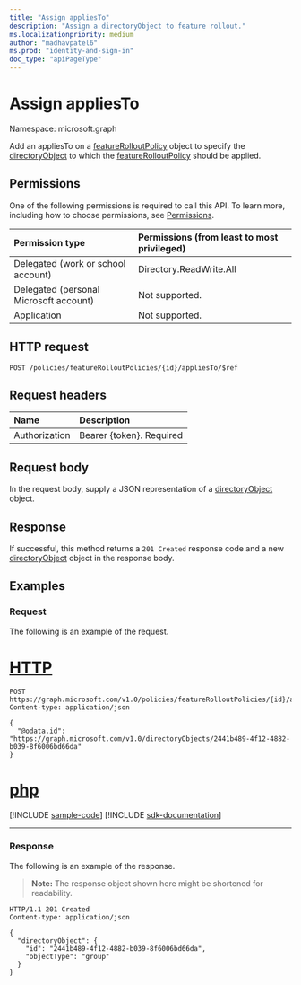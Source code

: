 ```yaml
---
title: "Assign appliesTo"
description: "Assign a directoryObject to feature rollout."
ms.localizationpriority: medium
author: "madhavpatel6"
ms.prod: "identity-and-sign-in"
doc_type: "apiPageType"
---
```


# Assign appliesTo

Namespace: microsoft.graph

Add an appliesTo on a [featureRolloutPolicy](../resources/featurerolloutpolicy.md) object to specify the [directoryObject](../resources/directoryobject.md) to which the [featureRolloutPolicy](../resources/featurerolloutpolicy.md) should be applied.

## Permissions

One of the following permissions is required to call this API. To learn more, including how to choose permissions, see [Permissions](/graph/permissions-reference).

| Permission type                        | Permissions (from least to most privileged) |
|:---------------------------------------|:--------------------------------------------|
| Delegated (work or school account)     | Directory.ReadWrite.All |
| Delegated (personal Microsoft account) | Not supported. |
| Application                            | Not supported. |

## HTTP request

<!-- { "blockType": "ignored" } -->

```http
POST /policies/featureRolloutPolicies/{id}/appliesTo/$ref
```

## Request headers

| Name          | Description   |
|:--------------|:--------------|
| Authorization | Bearer {token}. Required |

## Request body

In the request body, supply a JSON representation of a [directoryObject](../resources/directoryobject.md) object.

## Response

If successful, this method returns a `201 Created` response code and a new [directoryObject](../resources/directoryobject.md) object in the response body.

## Examples

### Request

The following is an example of the request.


# [HTTP](#tab/http)
<!-- {
  "blockType": "request",
  "name": "create_directoryobject_from_featurerolloutpolicy"
}-->

```http
POST https://graph.microsoft.com/v1.0/policies/featureRolloutPolicies/{id}/appliesTo/$ref
Content-type: application/json

{
  "@odata.id": "https://graph.microsoft.com/v1.0/directoryObjects/2441b489-4f12-4882-b039-8f6006bd66da"
}
```

# [php](#tab/php)
[!INCLUDE [sample-code](../includes/snippets/php/create-directoryobject-from-featurerolloutpolicy-php-snippets.md)]
[!INCLUDE [sdk-documentation](../includes/snippets/snippets-sdk-documentation-link.md)]

---


### Response

The following is an example of the response.

> **Note:** The response object shown here might be shortened for readability.

<!-- {
  "blockType": "response",
  "truncated": true,
  "@odata.type": "microsoft.graph.directoryObject"
} -->

```http
HTTP/1.1 201 Created
Content-type: application/json

{
  "directoryObject": {
    "id": "2441b489-4f12-4882-b039-8f6006bd66da",
    "objectType": "group"
  }
}
```

<!-- uuid: 16cd6b66-4b1a-43a1-adaf-3a886856ed98
2019-02-04 14:57:30 UTC -->
<!-- {
  "type": "#page.annotation",
  "description": "Assign appliesTo",
  "keywords": "",
  "section": "documentation",
  "tocPath": ""
}-->


